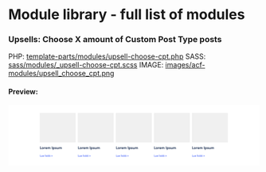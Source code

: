 # Module library - full list of modules

### Upsells: Choose X amount of Custom Post Type posts

PHP: [template-parts/modules/upsell-choose-cpt.php](php/template-parts/modules/upsell-choose-cpt.php)
SASS: [sass/modules/_upsell-choose-cpt.scss](sass/modules/_upsell-choose-cpt.scss)
IMAGE: [images/acf-modules/upsell_choose_cpt.png](images/acf-modules/upsell_choose_cpt.png)

#### Preview:

![upsell_choose_cpt](https://raw.githubusercontent.com/digitoimistodude/cooking-book/master/images/acf-modules/upsell_choose_cpt.png  "upsell_choose_cpt")